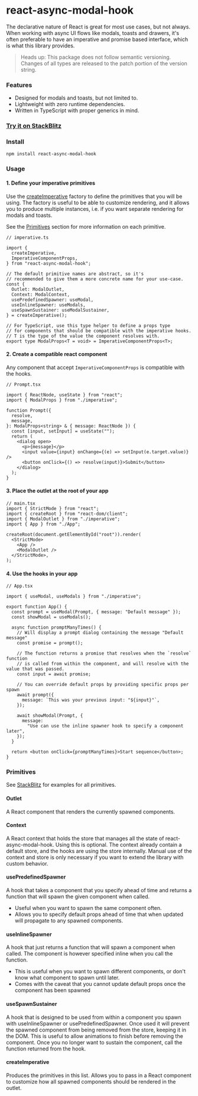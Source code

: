 # react-async-modal-hook

The declarative nature of React is great for most use cases, but not always.
When working with async UI flows like modals, toasts and drawers, it's often
preferable to have an imperative and promise based interface, which is what this library provides.

> Heads up: This package does not follow semantic versioning. Changes of all types are released to the patch portion of the version string.

### Features

- Designed for modals and toasts, but not limited to.
- Lightweight with zero runtime dependencies.
- Written in TypeScript with proper generics in mind.

### [Try it on StackBlitz](https://stackblitz.com/edit/react-async-modal-hook)

### Install

    npm install react-async-modal-hook

### Usage

#### 1. Define your imperative primitives

Use the [createImperative](#createimperative) factory to define the primitives that you will be using.
The factory is useful to be able to customize rendering, and it allows you to produce multiple instances,
i.e. if you want separate rendering for modals and toasts.

See the [Primitives](#primitives) section for more information on each primitive.

```tsx
// imperative.ts

import {
  createImperative,
  ImperativeComponentProps,
} from "react-async-modal-hook";

// The default primitive names are abstract, so it's
// recommended to give them a more concrete name for your use-case.
const {
  Outlet: ModalOutlet,
  Context: ModalContext,
  usePredefinedSpawner: useModal,
  useInlineSpawner: useModals,
  useSpawnSustainer: useModalSustainer,
} = createImperative();

// For TypeScript, use this type helper to define a props type
// for components that should be compatible with the imperative hooks.
// T is the type of the value the component resolves with.
export type ModalProps<T = void> = ImperativeComponentProps<T>;
```

#### 2. Create a compatible react component

Any component that accept `ImperativeComponentProps` is compatible with the hooks.

```tsx
// Prompt.tsx

import { ReactNode, useState } from "react";
import { ModalProps } from "./imperative";

function Prompt({
  resolve,
  message,
}: ModalProps<string> & { message: ReactNode }) {
  const [input, setInput] = useState("");
  return (
    <dialog open>
      <p>{message}</p>
      <input value={input} onChange={(e) => setInput(e.target.value)} />
      <button onClick={() => resolve(input)}>Submit</button>
    </dialog>
  );
}
```

#### 3. Place the outlet at the root of your app

```tsx
// main.tsx
import { StrictMode } from "react";
import { createRoot } from "react-dom/client";
import { ModalOutlet } from "./imperative";
import { App } from "./App";

createRoot(document.getElementById("root")).render(
  <StrictMode>
    <App />
    <ModalOutlet />
  </StrictMode>,
);
```

#### 4. Use the hooks in your app

```tsx
// App.tsx

import { useModal, useModals } from "./imperative";

export function App() {
  const prompt = useModal(Prompt, { message: "Default message" });
  const showModal = useModals();

  async function promptManyTimes() {
    // Will display a prompt dialog containing the message "Default message"
    const promise = prompt();

    // The function returns a promise that resolves when the `resolve` function
    // is called from within the component, and will resolve with the value that was passed.
    const input = await promise;

    // You can override default props by providing specific props per spawn
    await prompt({
      message: `This was your previous input: "${input}"`,
    });

    await showModal(Prompt, {
      message:
        "Use can use the inline spawner hook to specify a component later",
    });
  }

  return <button onClick={promptManyTimes}>Start sequence</button>;
}
```

### Primitives

See [StackBlitz](#try-it-on-stackblitz) for examples for all primitives.

#### Outlet

A React component that renders the currently spawned components.

#### Context

A React context that holds the store that manages all the state of react-async-modal-hook.
Using this is optional. The context already contain a default store, and the hooks are
using the store internally. Manual use of the context and store is only necessary
if you want to extend the library with custom behavior.

#### usePredefinedSpawner

A hook that takes a component that you specify ahead of time and returns a function that will spawn the given component when called.

- Useful when you want to spawn the same component often.
- Allows you to specify default props ahead of time that when updated will propagate to any spawned components.

#### useInlineSpawner

A hook that just returns a function that will spawn a component when called.
The component is however specified inline when you call the function.

- This is useful when you want to spawn different components, or don't know what component to spawn until later.
- Comes with the caveat that you cannot update default props once the component has been spawned

#### useSpawnSustainer

A hook that is designed to be used from within a component you spawn with useInlineSpawner or usePredefinedSpawner.
Once used it will prevent the spawned component from being removed from the store, keeping it in the DOM.
This is useful to allow animations to finish before removing the component.
Once you no longer want to sustain the component, call the function returned from the hook.

#### createImperative

Produces the primitives in this list. Allows you to pass in a React component
to customize how all spawned components should be rendered in the outlet.
